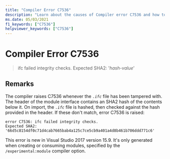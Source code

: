 ```yaml
---
title: "Compiler Error C7536"
description: "Learn about the causes of Compiler error C7536 and how to fix it."
ms.date: 05/03/2021
f1_keywords: ["C7536"]
helpviewer_keywords: ["C7536"]
---
```

# Compiler Error C7536

> ifc failed integrity checks.  Expected SHA2: '*hash-value*'

## Remarks

The compiler raises C7536 whenever the *`.ifc`* file has been tampered with. The header of the module interface contains an SHA2 hash of the contents below it. On import, the *`.ifc`* file is hashed, then checked against the hash provided in the header. If these don't match, error C7536 is raised:

```Output
error C7536: ifc failed integrity checks.
Expected SHA2: '66d5c8154df0c71d4cab7665bab4a125c7ce5cb9a401a4d8b461b706ddd771c6'
```

This error is new in Visual Studio 2017 version 15.9. It's only generated when creating or consuming modules, specified by the `/experimental:module` compiler option.
